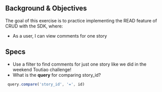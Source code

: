 ## Background & Objectives

The goal of this exercise is to practice implementing the READ feature of CRUD with the SDK, where:
- As a user, I can view comments for one story

## Specs 
- Use a filter to find comments for just one story like we did in the weekend Toutiao challenge!
- What is the **query** for comparing story_id?

```js
 query.compare('story_id', '=', id)
```